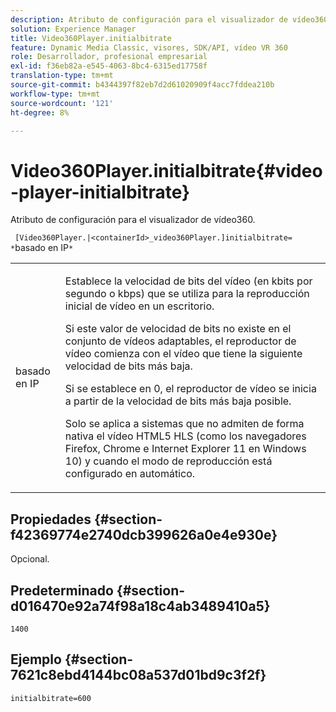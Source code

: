 ```yaml
---
description: Atributo de configuración para el visualizador de vídeo360.
solution: Experience Manager
title: Video360Player.initialbitrate
feature: Dynamic Media Classic, visores, SDK/API, vídeo VR 360
role: Desarrollador, profesional empresarial
exl-id: f36eb82a-e545-4063-8bc4-6315ed17758f
translation-type: tm+mt
source-git-commit: b4344397f82eb7d2d61020909f4acc7fddea210b
workflow-type: tm+mt
source-wordcount: '121'
ht-degree: 8%

---
```


# Video360Player.initialbitrate{#video-player-initialbitrate}

Atributo de configuración para el visualizador de vídeo360.

` [Video360Player.|<containerId>_video360Player.]initialbitrate= *`basado en IP`*`

<table id="table_C616483932C2482CA9794DDD7313FD7C"> 
 <tbody> 
  <tr> 
   <td colname="col1"> <p> <span class="codeph"> basado en IP</span> </p> </td> 
   <td colname="col2"> <p> Establece la velocidad de bits del vídeo (en kbits por segundo o kbps) que se utiliza para la reproducción inicial de vídeo en un escritorio. </p> <p>Si este valor de velocidad de bits no existe en el conjunto de vídeos adaptables, el reproductor de vídeo comienza con el vídeo que tiene la siguiente velocidad de bits más baja. </p> <p>Si se establece en <span class="codeph"> 0</span>, el reproductor de vídeo se inicia a partir de la velocidad de bits más baja posible. </p> <p>Solo se aplica a sistemas que no admiten de forma nativa el vídeo HTML5 HLS (como los navegadores Firefox, Chrome e Internet Explorer 11 en Windows 10) y cuando el modo de reproducción está configurado en automático. </p> </td> 
  </tr> 
 </tbody> 
</table>

## Propiedades {#section-f42369774e2740dcb399626a0e4e930e}

Opcional.

## Predeterminado {#section-d016470e92a74f98a18c4ab3489410a5}

`1400`

## Ejemplo {#section-7621c8ebd4144bc08a537d01bd9c3f2f}

```
initialbitrate=600
```
